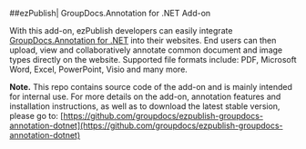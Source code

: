 ##ezPublish| GroupDocs.Annotation for .NET Add-on

With this add-on, ezPublish developers can easily integrate [GroupDocs.Annotation for .NET](http://groupdocs.com/dot-net/document-annotation-library) into their websites. End users can then upload, view and collaboratively annotate common document and image types directly on the website. Supported file formats include: PDF, Microsoft Word, Excel, PowerPoint, Visio and many more.

**Note.** This repo contains source code of the add-on and is mainly intended for internal use. For more details on the add-on, annotation features and installation instructions, as well as to download the latest stable version, please go to:
[https://github.com/groupdocs/ezpublish-groupdocs-annotation-dotnet](https://github.com/groupdocs/ezpublish-groupdocs-annotation-dotnet)
